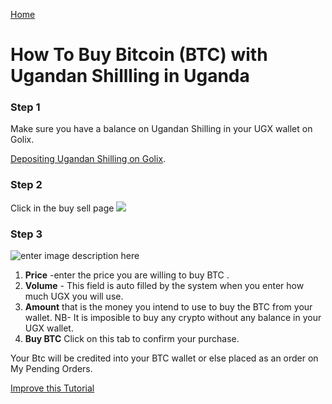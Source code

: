 [Home](/)

# How  To Buy Bitcoin (BTC) with Ugandan Shillling in Uganda  

### Step 1 
Make sure you have a balance on Ugandan  Shilling  in your UGX wallet on Golix.

[Depositing Ugandan Shilling on Golix](/moving_funds/fiat/depositing_ugandan_shilling_ugx.md). 

### Step 2
Click in the buy sell page
![
](https://lh3.googleusercontent.com/04MUq_1Xi1ym-IHKOOy1c7ZrwmY1KGCxZT16OA_p9w80oVqCn0WdSCJZdx98zwVPFwwfDHEhj3QJ)

### Step 3
![
enter image description here](https://lh3.googleusercontent.com/Er7hgmNprFWzoa4tVRnhwEtd2T14FvI4pOCtWdzo4GIDU_7GTUjKwBXKVdQmuWVcx7VX3afHgv8m)
 

 1. **Price** -enter the price you are  willing to buy BTC .
 2. **Volume** - This field is auto filled by the system when you enter how much UGX you will use. 
 3. **Amount** that is the money you intend to use to buy the  BTC from your wallet.
 NB- It is imposible to buy any crypto without any balance in your UGX wallet.
 4. **Buy BTC** Click on this tab to confirm your purchase.

Your Btc will be credited into your BTC wallet  or else placed as an order on My Pending Orders.

[Improve this Tutorial](https://github.com/golixdotcom/guides/edit/master/trading/buy_btc_ugandan_shilling_ugx.md)
